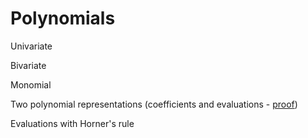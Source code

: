 # Polynomials

Univariate

Bivariate

Monomial

Two polynomial representations (coefficients and evaluations - [proof](https://mathforcollege.com/nm/mws/gen/05inp/mws_gen_inp_bck_introduction.pdf))


Evaluations with Horner's rule